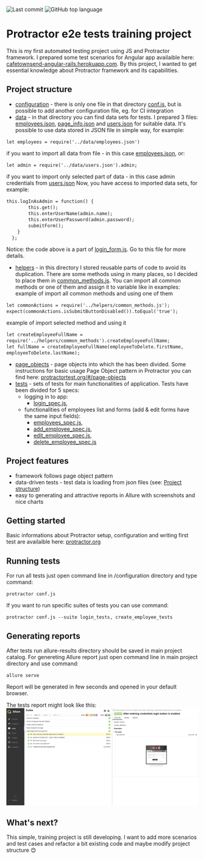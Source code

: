 ![Last commit](https://img.shields.io/github/last-commit/startrug/CafeTownsend.ProtractorTests?color=9cf&logo=git)
![GitHub top language](https://img.shields.io/github/languages/top/startrug/CafeTownsend.ProtractorTests?color=blue)

# Protractor e2e tests training project

This is my first automated testing project using JS and Protractor framework. I prepared some test scenarios for Angular app availaible here: [cafetownsend-angular-rails.herokuapp.com](http://cafetownsend-angular-rails.herokuapp.com).
By this project, I wanted to get essential knowledge about Protractor framework and its capabilities.

## Project structure
- [configuration](configuration) - there is only one file in that directory [conf.js](configuration/conf.js), but is possible to add another configuration file, eg. for CI integration
- [data](data) - in that directory you can find data sets for tests. I prepared 3 files: [employees.json](data/employees.json), [page_info.json](data/page_info.json) and [users.json](data/users.json) for suitable data. It's possible to use data stored in JSON file in simple way, for example:
```
let employees = require('../data/employees.json')
```
if you want to import all data from file - in this case [employees.json](data/employees.json), or:
```
let admin = require('../data/users.json').admin;
```
if you want to import only selected part of data - in this case admin credentials from [users.json](data/users.json)
Now, you have access to imported data sets, for example:
```
this.logInAsAdmin = function() {
        this.get();
        this.enterUserName(admin.name);
        this.enterUserPassword(admin.password);
        submitForm();
    }
  };
  ```
  Notice: the code above is a part of [login_form.js](page_objects/login_form.js). Go to this file for more details.

- [helpers](helpers) - in this directory I stored reusable parts of code to avoid its duplication. There are some methods using in many places, so I decided to place them in [common_methods.js](helpers/common_methods.js). You can import all common methods or one of them and assign it to variable like in examples:
example of import all common methods and using one of them
```
let commonActions = require('../helpers/common_methods.js');
expect(commonActions.isSubmitButtonDisabled()).toEqual('true');
```
example of import selected method and using it
```
let createEmployeeFullName = require('../helpers/common_methods').createEmployeeFullName;
let fullName = createEmployeeFullName(employeeToDelete.firstName, employeeToDelete.lastName);
```
- [page_objects](page_objects) - page objects into which the has been divided. Some instructions for basic usage Page Object pattern in Protractor you can find here: [protractortest.org/#/page-objects](https://www.protractortest.org/#/page-objects)
- [tests](tests) -  sets of tests for main functionalities of application. Tests have been divided for 5 specs:
  - logging in to app:
    - [login_spec.js](tests/login_spec.js),
  - functionalities of employees list and forms (add & edit forms have the same input fields):
    - [employees_spec.js](tests/employees_spec.js),
    - [add_employee_spec.js](tests/add_employee_spec.js),
    - [edit_employee_spec.js](tests/edit_employee_spec.js),
    - [delete_employee_spec.js](tests/delete_employee_spec.js)

## Project features
- framework follows page object pattern
- data-driven tests - test data is loading from json files (see: [Project structure](README.md#Project-structure))
- easy to generating and attractive reports in Allure with screenshots and nice charts

## Getting started
Basic informations about Protractor setup, configuration and writing first test are availaible here: [protractor.org](https://www.protractortest.org/#/)

## Running tests
For run all tests just open command line in /configuration directory and type command:
```
protractor conf.js
```
If you want to run specific suites of tests you can use command:
```
protractor conf.js --suite login_tests, create_employee_tests
```

## Generating reports
After tests run allure-results directory should be saved in main project catalog. For genereting Allure report just open command line in main project directory and use command:
```
allure serve
```
Report will be generated in few seconds and opened in your default browser.

The tests report might look like this:
![Allure report screenshot](https://github.com/startrug/CafeTownsend.ProtractorTests/blob/master/readme_screenshots/sample_report.png?raw=true)

## What's next?
This simple, training project is still developing. I want to add more scenarios and test cases and refactor a bit existing code and maybe modify project structure :blush:
